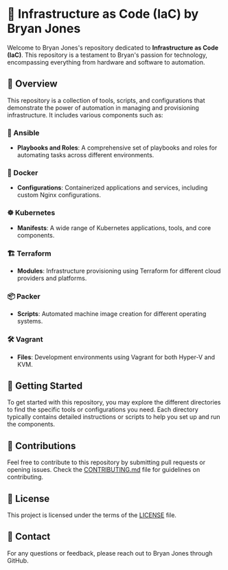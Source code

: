 # 🚀 Infrastructure as Code (IaC) by Bryan Jones

Welcome to Bryan Jones's repository dedicated to **Infrastructure as Code (IaC)**. This repository is a testament to Bryan's passion for technology, encompassing everything from hardware and software to automation.

## 📑 Overview

This repository is a collection of tools, scripts, and configurations that demonstrate the power of automation in managing and provisioning infrastructure. It includes various components such as:

### 🧰 Ansible
- **Playbooks and Roles**: A comprehensive set of playbooks and roles for automating tasks across different environments.

### 🐳 Docker
- **Configurations**: Containerized applications and services, including custom Nginx configurations.

### ☸️ Kubernetes
- **Manifests**: A wide range of Kubernetes applications, tools, and core components.

### 🏗️ Terraform
- **Modules**: Infrastructure provisioning using Terraform for different cloud providers and platforms.

### 📦 Packer
- **Scripts**: Automated machine image creation for different operating systems.

### 🛠️ Vagrant
- **Files**: Development environments using Vagrant for both Hyper-V and KVM.

## 🚀 Getting Started

To get started with this repository, you may explore the different directories to find the specific tools or configurations you need. Each directory typically contains detailed instructions or scripts to help you set up and run the components.

## 🤝 Contributions

Feel free to contribute to this repository by submitting pull requests or opening issues. Check the [CONTRIBUTING.md](CONTRIBUTING.md) file for guidelines on contributing.

## 📜 License

This project is licensed under the terms of the [LICENSE](LICENSE) file.

## 📧 Contact

For any questions or feedback, please reach out to Bryan Jones through GitHub.

